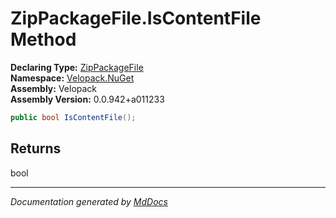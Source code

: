 ﻿<!--  
  <auto-generated>   
    The contents of this file were generated by a tool.  
    Changes to this file may be list if the file is regenerated  
  </auto-generated>   
-->

# ZipPackageFile.IsContentFile Method

**Declaring Type:** [ZipPackageFile](../index.md)  
**Namespace:** [Velopack.NuGet](../../index.md)  
**Assembly:** Velopack  
**Assembly Version:** 0.0.942+a011233

```csharp
public bool IsContentFile();
```

## Returns

bool

___

*Documentation generated by [MdDocs](https://github.com/ap0llo/mddocs)*
